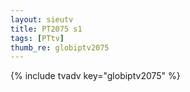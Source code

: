 ```yaml
--- 
layout: sieutv
title: PT2075 s1
tags: [PTtv]
thumb_re: globiptv2075
---
```

{% include tvadv key="globiptv2075" %} 
